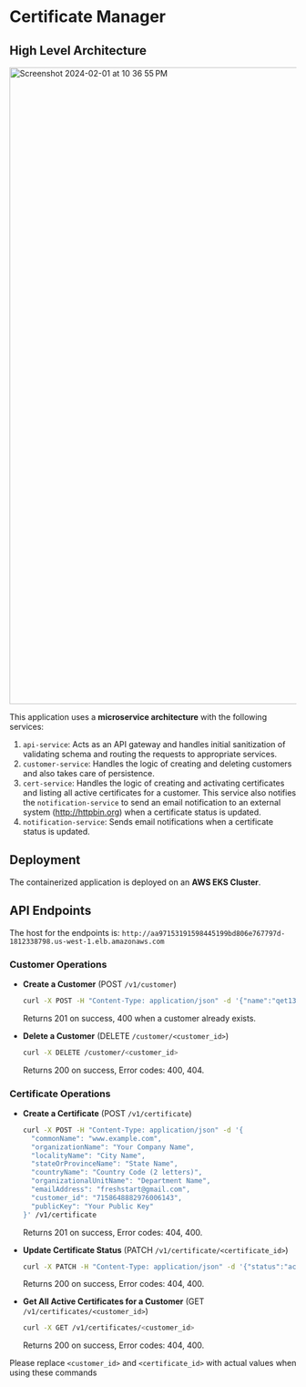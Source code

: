 # Certificate Manager

## High Level Architecture

<img width="1118" alt="Screenshot 2024-02-01 at 10 36 55 PM" src="https://github.com/dhin123/cert_manager/assets/50316763/fac3ba2a-05e5-446b-835b-8c4ff26677dd">


This application uses a **microservice architecture** with the following services:

1. `api-service`: Acts as an API gateway and handles initial sanitization of validating schema and routing the requests to appropriate services.
2. `customer-service`: Handles the logic of creating and deleting customers and also takes care of persistence.
3. `cert-service`: Handles the logic of creating and activating certificates and listing all active certificates for a customer. This service also notifies the `notification-service` to send an email notification to an external system (http://httpbin.org) when a certificate status is updated.
4. `notification-service`: Sends email notifications when a certificate status is updated.

## Deployment
The containerized application is deployed on an **AWS EKS Cluster**.

## API Endpoints
The host for the endpoints is: `http://aa97153191598445199bd806e767797d-1812338798.us-west-1.elb.amazonaws.com`

### Customer Operations
- **Create a Customer** (POST `/v1/customer`)
    ```bash
    curl -X POST -H "Content-Type: application/json" -d '{"name":"qet1344", "email":"this_worked@gmail.com", "password":"sss"}' /v1/customer
    ```
    Returns 201 on success, 400 when a customer already exists.

- **Delete a Customer** (DELETE `/customer/<customer_id>`)
    ```bash
    curl -X DELETE /customer/<customer_id>
    ```
    Returns 200 on success, Error codes: 400, 404.

### Certificate Operations
- **Create a Certificate** (POST `/v1/certificate`)
    ```bash
    curl -X POST -H "Content-Type: application/json" -d '{
      "commonName": "www.example.com",
      "organizationName": "Your Company Name",
      "localityName": "City Name",
      "stateOrProvinceName": "State Name",
      "countryName": "Country Code (2 letters)",
      "organizationalUnitName": "Department Name",
      "emailAddress": "freshstart@gmail.com",
      "customer_id": "7158648882976006143",
      "publicKey": "Your Public Key"
    }' /v1/certificate
    ```
    Returns 201 on success, Error codes: 404, 400.

- **Update Certificate Status** (PATCH `/v1/certificate/<certificate_id>`)
    ```bash
    curl -X PATCH -H "Content-Type: application/json" -d '{"status":"activate"}' /v1/certificate/<certificate_id>
    ```
    Returns 200 on success, Error codes: 404, 400.

- **Get All Active Certificates for a Customer** (GET `/v1/certificates/<customer_id>`)
    ```bash
    curl -X GET /v1/certificates/<customer_id>
    ```
    Returns 200 on success, Error codes: 404, 400.

Please replace `<customer_id>` and `<certificate_id>` with actual values when using these commands
